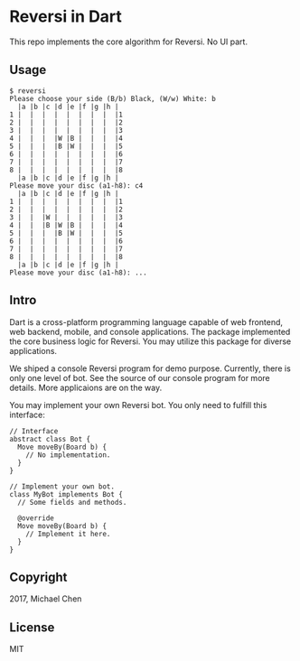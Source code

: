 # Reversi in Dart

This repo implements the core algorithm for Reversi. No UI part.

## Usage

```
$ reversi
Please choose your side (B/b) Black, (W/w) White: b
  |a |b |c |d |e |f |g |h |  
1 |  |  |  |  |  |  |  |  |1 
2 |  |  |  |  |  |  |  |  |2 
3 |  |  |  |  |  |  |  |  |3 
4 |  |  |  |W |B |  |  |  |4 
5 |  |  |  |B |W |  |  |  |5 
6 |  |  |  |  |  |  |  |  |6 
7 |  |  |  |  |  |  |  |  |7 
8 |  |  |  |  |  |  |  |  |8 
  |a |b |c |d |e |f |g |h |  
Please move your disc (a1-h8): c4
  |a |b |c |d |e |f |g |h |  
1 |  |  |  |  |  |  |  |  |1 
2 |  |  |  |  |  |  |  |  |2 
3 |  |  |W |  |  |  |  |  |3 
4 |  |  |B |W |B |  |  |  |4 
5 |  |  |  |B |W |  |  |  |5 
6 |  |  |  |  |  |  |  |  |6 
7 |  |  |  |  |  |  |  |  |7 
8 |  |  |  |  |  |  |  |  |8 
  |a |b |c |d |e |f |g |h |  
Please move your disc (a1-h8): ...
```

## Intro

Dart is a cross-platform programming language capable of web frontend, web backend, mobile, and console applications. The package implemented the core business logic for Reversi. You may utilize this package for diverse applications.

We shiped a console Reversi program for demo purpose. Currently, there is only one level of bot. See the source of our console program for more details. More applicaions are on the way.

You may implement your own Reversi bot. You only need to fulfill this interface:

```
// Interface
abstract class Bot {
  Move moveBy(Board b) {
    // No implementation.
  }
}

// Implement your own bot.
class MyBot implements Bot {
  // Some fields and methods.

  @override
  Move moveBy(Board b) {
    // Implement it here.
  }
}
```

## Copyright

2017, Michael Chen

## License

MIT